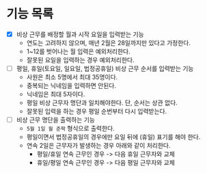 # 기능 목록

- [x] 비상 근무를 배정할 월과 시작 요일을 입력받는 기능
  - 연도는 고려하지 않으며, 매년 2월은 28일까지만 있다고 가정한다.
  - 1~12를 벗어나는 월 입력은 예외처리한다.
  - 잘못된 요일을 입력하는 경우 예외처리한다.
- [ ] 평일, 휴일(토요일, 일요일, 법정공휴일) 비상 근무 순서를 입력받는 기능
  - 사원은 최소 5명에서 최대 35명이다.
  - 중복되는 닉네임을 입력하면 안된다.
  - 닉네임은 최대 5자이다.
  - 평일 비상 근무자 명단과 일치해야한다. 단, 순서는 상관 없다.
  - 잘못된 입력을 하는 경우 평일 순번부터 다시 입력받는다.
- [ ] 비상 근무 명단을 출력하는 기능
  - `5월 1일 월 준팍` 형식으로 출력한다. 
  - 평일이면서 법정공휴일의 경우에만 요일 뒤에 (휴일) 표기를 해야 한다.
  - 연속 2일은 근무자가 발생하는 경우 아래와 같이 처리한다.
    - 평일/휴일 연속 근무인 경우 -> 다음 휴일 근무자와 교체
    - 휴일/평일 연속 근무인 경우 -> 다음 평일 근무자와 교체
